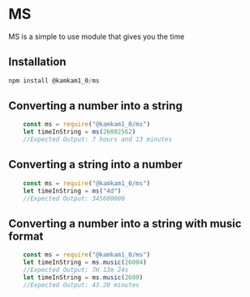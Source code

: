 # MS
MS is a simple to use module that gives you the time

## Installation
```js
npm install @kamkam1_0/ms
```

## Converting a number into a string
```js
    const ms = require("@kamkam1_0/ms")
    let timeInString = ms(26002562)
    //Expected Output: 7 hours and 13 minutes
```

## Converting a string into a number
```js
    const ms = require("@kamkam1_0/ms")
    let timeInString = ms("4d")
    //Expected Output: 345600000
```

## Converting a number into a string with music format
```js
    const ms = require("@kamkam1_0/ms")
    let timeInString = ms.music(26004)
    //Expected Output: 7H 13m 24s
    let timeInString = ms.music(2600)
    //Expected Output: 43.20 minutes
```